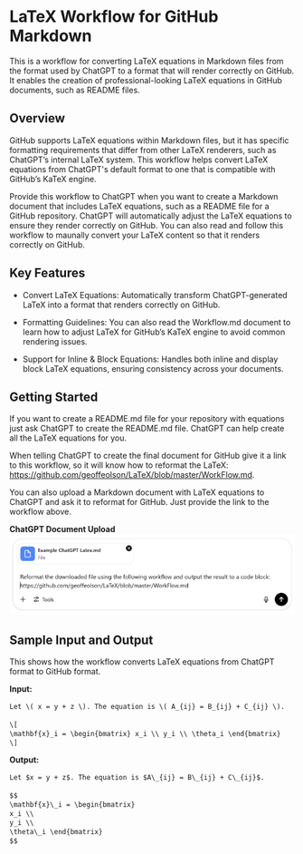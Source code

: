 
# LaTeX Workflow for GitHub Markdown

This is a workflow for converting LaTeX equations in Markdown files from the format used by ChatGPT to a format that will render correctly on GitHub. It enables the creation of professional-looking LaTeX equations in GitHub documents, such as README files.

## Overview

GitHub supports LaTeX equations within Markdown files, but it has specific formatting requirements that differ from other LaTeX renderers, such as ChatGPT’s internal LaTeX system. This workflow helps convert LaTeX equations from ChatGPT's default format to one that is compatible with GitHub’s KaTeX engine. 

Provide this workflow to ChatGPT when you want to create a Markdown document that includes LaTeX equations, such as a README file for a GitHub repository.  ChatGPT will automatically adjust the LaTeX equations to ensure they render correctly on GitHub. You can also read and follow this workflow to maunally convert your LaTeX content so that it renders correctly on GitHub.

## Key Features

- Convert LaTeX Equations: Automatically transform ChatGPT-generated LaTeX into a format that renders correctly on GitHub.

- Formatting Guidelines: You can also read the Workflow.md document to learn how to adjust LaTeX for GitHub’s KaTeX engine to avoid common rendering issues.

- Support for Inline & Block Equations: Handles both inline and display block LaTeX equations, ensuring consistency across your documents.

## Getting Started

If you want to create a README.md file for your repository with equations just ask ChatGPT to create the README.md file. ChatGPT can help create all the LaTeX equations for you. 

When telling ChatGPT to create the final document for GitHub give it a link to this workflow, so it will know how to reformat the LaTeX: https://github.com/geoffeolson/LaTeX/blob/master/WorkFlow.md.  

You can also upload a Markdown document with LaTeX equations to ChatGPT and ask it to reformat for GitHub.  Just provide the link to the workflow above.

**ChatGPT Document Upload**
![My Image](./assets/chat_window.png)

## Sample Input and Output

This shows how the workflow converts LaTeX equations from ChatGPT format to GitHub format.

**Input:**

```
Let \( x = y + z \). The equation is \( A_{ij} = B_{ij} + C_{ij} \).

\[
\mathbf{x}_i = \begin{bmatrix} x_i \\ y_i \\ \theta_i \end{bmatrix}
\]
```

**Output:**

```
Let $x = y + z$. The equation is $A\_{ij} = B\_{ij} + C\_{ij}$.

$$
\mathbf{x}\_i = \begin{bmatrix} 
x_i \\ 
y_i \\ 
\theta\_i \end{bmatrix}
$$
```

